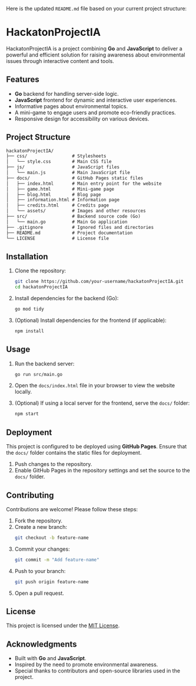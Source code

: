 Here is the updated `README.md` file based on your current project structure:


# HackatonProjectIA

HackatonProjectIA is a project combining **Go** and **JavaScript** to deliver a powerful and efficient solution for raising awareness about environmental issues through interactive content and tools.

## Features

- **Go** backend for handling server-side logic.
- **JavaScript** frontend for dynamic and interactive user experiences.
- Informative pages about environmental topics.
- A mini-game to engage users and promote eco-friendly practices.
- Responsive design for accessibility on various devices.

## Project Structure

```markdown
hackatonProjectIA/
├── css/                 # Stylesheets
│   └── style.css        # Main CSS file
├── js/                  # JavaScript files
│   └── main.js          # Main JavaScript file
├── docs/                # GitHub Pages static files
│   ├── index.html       # Main entry point for the website
│   ├── game.html        # Mini-game page
│   ├── blog.html        # Blog page
│   ├── information.html # Information page
│   ├── credits.html     # Credits page
│   └── assets/          # Images and other resources
├── src/                 # Backend source code (Go)
│   └── main.go          # Main Go application
├── .gitignore           # Ignored files and directories
├── README.md            # Project documentation
└── LICENSE              # License file
```

## Installation

1. Clone the repository:
   ```bash
   git clone https://github.com/your-username/hackatonProjectIA.git
   cd hackatonProjectIA
   ```

2. Install dependencies for the backend (Go):
   ```bash
   go mod tidy
   ```

3. (Optional) Install dependencies for the frontend (if applicable):
   ```bash
   npm install
   ```

## Usage

1. Run the backend server:
   ```bash
   go run src/main.go
   ```

2. Open the `docs/index.html` file in your browser to view the website locally.

3. (Optional) If using a local server for the frontend, serve the `docs/` folder:
   ```bash
   npm start
   ```

## Deployment

This project is configured to be deployed using **GitHub Pages**. Ensure that the `docs/` folder contains the static files for deployment.

1. Push changes to the repository.
2. Enable GitHub Pages in the repository settings and set the source to the `docs/` folder.

## Contributing

Contributions are welcome! Please follow these steps:

1. Fork the repository.
2. Create a new branch:
   ```bash
   git checkout -b feature-name
   ```
3. Commit your changes:
   ```bash
   git commit -m "Add feature-name"
   ```
4. Push to your branch:
   ```bash
   git push origin feature-name
   ```
5. Open a pull request.

## License

This project is licensed under the [MIT License](LICENSE).

## Acknowledgments

- Built with **Go** and **JavaScript**.
- Inspired by the need to promote environmental awareness.
- Special thanks to contributors and open-source libraries used in the project.
```